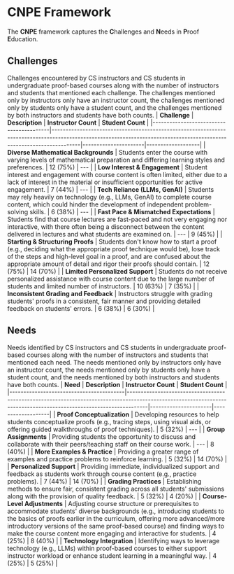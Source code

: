# CNPE Framework
The **CNPE** framework captures the **C**hallenges and **N**eeds in **P**roof **E**ducation.

## Challenges
Challenges encountered by CS instructors and CS students in undergraduate proof-based courses along with the number of instructors and students that mentioned each challenge. The challenges mentioned only by instructors only have an instructor count, the challenges mentioned only by students only have a student count, and the challenges mentioned by both instructors and students have both counts.
| **Challenge** | **Description** | **Instructor Count** | **Student Count** |
|-----------------------------------------|----------------------------------------------------------------------------------------------------------------------------------------------------------------------|----------------------|-------------------|
| **Diverse Mathematical Backgrounds** | Students enter the course with varying levels of mathematical preparation and differing learning styles and preferences.                                               | 12 (75%)            | ---               |
| **Low Interest & Engagement**           | Student interest and engagement with course content is often limited, either due to a lack of interest in the material or insufficient opportunities for active engagement. | 7 (44%)             | ---               |
| **Tech Reliance (LLMs, GenAI)** | Students may rely heavily on technology (e.g., LLMs, GenAI) to complete course content, which could hinder the development of independent problem-solving skills.     | 6 (38%)             | ---               |
| **Fast Pace \& Mismatched Expectations**       | Students find that course lectures are fast-paced and not very engaging nor interactive, with there often being a disconnect between the content delivered in lectures and what students are examined on. | ---                 | 9 (45%)           |
| **Starting & Structuring Proofs** | Students don't know how to start a proof (e.g., deciding what the appropriate proof technique would be), lose track of the steps and high-level goal in a proof, and are confused about the appropriate amount of detail and rigor their proofs should contain. | 12 (75%)            | 14 (70%)          |
| **Limited Personalized Support**        | Students do not receive personalized assistance with course content due to the large number of students and limited number of instructors.                             | 10 (63%)            | 7 (35%)           |
| **Inconsistent Grading and Feedback**   | Instructors struggle with grading students' proofs in a consistent, fair manner and providing detailed feedback on students' errors.                                  | 6 (38%)             | 6 (30%)           |

## Needs
Needs identified by CS instructors and CS students in undergraduate proof-based courses along with the number of instructors and students that mentioned each need. The needs mentioned only by instructors only have an instructor count, the needs mentioned only by students only have a student count, and the needs mentioned by both instructors and students have both counts.
| **Need** | **Description** | **Instructor Count** | **Student Count** |
|-----------------------------------------|-------------------------------------------------------------------------------------------------------------------------------------------------------------------|----------------------|-------------------|
| **Proof Conceptualization**     | Developing resources to help students conceptualize proofs (e.g., tracing steps, using visual aids, or offering guided walkthroughs of proof techniques).         | 5 (32%)             | ---               |
| **Group Assignments**  | Providing students the opportunity to discuss and collaborate with their peers/teaching staff on their course work.                                               | ---                 | 8 (40%)           |
| **More Examples & Practice**            | Providing a greater range of examples and practice problems to reinforce learning.                                                                                | 5 (32%)             | 14 (70%)          |
| **Personalized Support**      | Providing immediate, individualized support and feedback as students work through course content (e.g., practice problems).                                       | 7 (44%)             | 14 (70%)          |
| **Grading Practices**          | Establishing methods to ensure fair, consistent grading across all students' submissions along with the provision of quality feedback.                            | 5 (32%)             | 4 (20%)           |
| **Course-Level Adjustments**            | Adjusting course structure or prerequisites to accommodate students' diverse backgrounds (e.g., introducing students to the basics of proofs earlier in the curriculum, offering more advanced/more introductory versions of the same proof-based course) and finding ways to make the course content more engaging and interactive for students. | 4 (25%)             | 8 (40%)           |
| **Technology Integration** | Identifying ways to leverage technology (e.g., LLMs) within proof-based courses to either support instructor workload or enhance student learning in a meaningful way. | 4 (25%)             | 5 (25%)           |
